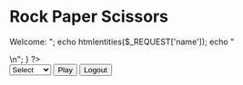 
<?php

// Demand a GET parameter
if ( ! isset($_GET['name']) || strlen($_GET['name']) < 1  ) {
    die('Name parameter missing');
}

// If the user requested logout go back to index.php
if ( isset($_POST['logout']) ) {
    header('Location: index.php');
    return;
}

// Set up the values for the game...
// 0 is Rock, 1 is Paper, and 2 is Scissors
$names = array('Rock', 'Paper', 'Scissors');
$human = isset($_POST["human"]) ? $_POST['human']+0 : -1;

$computer = rand(0,2); // Hard code the computer to rock
// TODO: Make the computer be random
// $computer = rand(0,2);

// This function takes as its input the computer and human play
// and returns "Tie", "You Lose", "You Win" depending on play
// where "You" is the human being addressed by the computer
function check($computer, $human) {
    // For now this is a rock-savant checking function
    // TODO: Fix this
    if ( $human == $computer ) {
        return "Tie";
    } else if ( $human == 1 AND $computer == 0 ){
        return "You Win";
    } else if ( $human == 2 AND $computer == 1 ){
        return "You Win";
    } else if ( $human == 0 AND $computer == 2 ){
    	return "You Win";
    } else if ( $human == 2  and $computer == 0 ) {
        return "You Lose";
    } else if ( $human == 1  and $computer == 2) {
        return "You Lose";
    } else if ( $human == 0  and $computer == 1 ) {
        return "You Lose";
    }
    
    return false;
}

// Check to see how the play happenned
$result = check($computer, $human);

?>
<!DOCTYPE html>
<html>
<head>
<title>samyuktha 80c6087e</title>
<?php require_once "bootstrap.php"; ?>
</head>
<body>
<div class="container">
<h1>Rock Paper Scissors</h1>
<?php
if ( isset($_REQUEST['name']) ) {
    echo "<p>Welcome: ";
    echo htmlentities($_REQUEST['name']);
    echo "</p>\n";
}
?>
<form method="post">
<select name="human">
<option value="-1">Select</option>
<option value="0">Rock</option>
<option value="1">Paper</option>
<option value="2">Scissors</option>
<option value="3">Test</option>
</select>
<input type="submit" value="Play">
<input type="submit" name="logout" value="Logout">
</form>

<pre>
<?php
if ( $human == -1 ) {
    print "Please select a strategy and press Play.\n";
} else if ( $human == 3 ) {
    for($c=0;$c<3;$c++) {
        for($h=0;$h<3;$h++) {
            $r = check($c, $h);
            print "Human=$names[$h] Computer=$names[$c] Result=$r\n";
        }
    }
} else {
    print "Your Play=$names[$human] Computer Play=$names[$computer] Result=$result\n";
}
?>
</pre>
</div>
</body>
</html>

